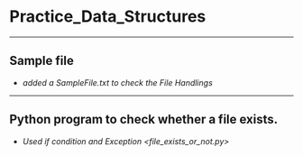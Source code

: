 # Practice_Data_Structures
----------
## Sample file 
- *added a SampleFile.txt to check the File Handlings*
----------
## Python program to check whether a file exists.
- *Used if condition and Exception <file_exists_or_not.py>*